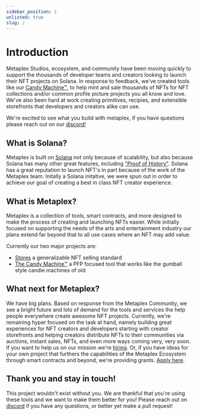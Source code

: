 ```yaml
---
sidebar_position: 1
unlisted: true
slug: /
---
```


# Introduction
Metaplex Studios, ecosystem, and community have been moving quickly to support the thousands of developer teams and creators looking to launch their NFT projects on Solana. In response to feedback, we've created tools like our [Candy Machine™](./create-candy/introduction), to help mint and sale thousands of NFTs for NFT collections and/or common profile picture projects you all know and love. We've also been hard at work creating primitives, recipies, and extensible storefronts that developers and creators alike can use.

We're excited to see what you build with metaplex, if you have questions please reach out on our [discord!](https://discord.com/invite/metaplex)

## What is Solana?
Metaplex is built on [Solana](https://crypto-wikipedia.com/what-is-solana-sol/) not only because of scalability, but also because Solana has many other great features, including ["Proof of History"](https://solana.com/news/proof-of-history---a-clock-for-blockchain). Solana has a great reputation to launch NFT's in part because of the work of the Metaplex team. Initally a Solana initative, we were spun out in order to achieve our goal of creating a best in class NFT creator experience. 

## What is Metaplex? 
Metaplex is a collection of tools, smart contracts, and more designed to make the process of creating and launching NFTs easier. While initially focused on supporting the needs of the arts and entertainment industry our plans extend far beyond that to all use cases where an NFT may add value. 

Currently our two major projects are:
- [Stores](./create-store/introduction) a generalizable NFT selling standard
- [The Candy Machine™](./create-candy/introduction) a PFP focused tool that works like the gumball style candie machines of old 

## What next for Metaplex?
We have big plans. Based on response from the Metaplex Community, we see a bright future and lots of demand for the tools and services the help people everywhere create awesome NFT projects. Currently, we're remaining hyper focused on the task at hand, namely building great experiences for NFT creators and developers starting with creator storefronts and helping creators distribute NFTs to their communities via auctions, instant sales, NFTs, and even more ways coming very, very soon. If you want to help us on our mission we're [hiring](https://apply.workable.com/metaplex-studios/). Or, if you have ideas for your own project that furthers the capabilities of the Metaplex Ecosystem through smart contracts and beyond, we're providing grants. [Apply here](https://docs.google.com/forms/d/e/1FAIpQLScu3uXN-mLGbwZZhHYDsWepcE3XzFvnujm1qc7442UKtskpDA/viewform?usp=send_form). 

## Thank you and stay in touch!
This project wouldn't exist without you. We are thankful that you're using these tools and we want to make them better for you! Please reach out on [discord](https://discord.com/invite/metaplex) if you have any questions, or better yet make a pull request! 
